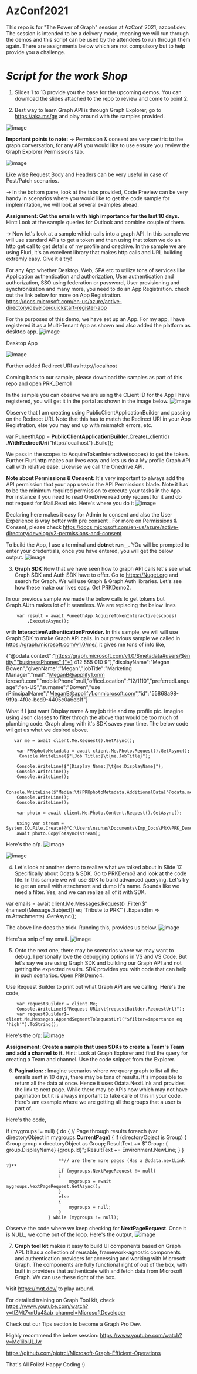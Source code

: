 # AzConf2021
This repo is for "The Power of Graph" session at AzConf 2021, azconf.dev. The session is intended to be a delivery mode, meaning we will run through the demos and this script can be used by the attendees to run through them again. There are assignments below which are not compulsory but to help provide you a challenge.

_**Script for the work Shop**_
=================================

1. Slides 1 to 13 provide you the base for the upcoming demos. You can download the slides attached to the repo to review and come to point 2.


2. Best way to learn Graph API is through Graph Explorer, go to https://aka.ms/ge and play around with the samples provided. 

![image](https://user-images.githubusercontent.com/3333558/139537626-094bc7d0-d691-4192-bc6c-ba1a76ab7d9e.png)

**Important points to note:**
-> Permission & consent are very centric to the graph conversation, for any API you would like to use ensure you review the Graph Explorer Permissions tab.

![image](https://user-images.githubusercontent.com/3333558/139537682-fd1ef951-3115-4a42-b77d-0cb4ea1256e3.png)

Like wise Request Body and Headers can be very useful in case of Post/Patch scenarios.

-> In the bottom pane, look at the tabs provided, Code Preview can be very handy in scenarios where you would like to get the code sample for implemntation, we will look at several examples ahead.

**Assignment: Get the emails with high importance for the last 10 days.**
Hint: Look at the sample queries for Outlook and combine couple of them.

-> Now let's look at a sample which calls into a graph API. In this sample we will use standard APIs to get a token and then using that token we do an http get call to get details of my profile and onedrive.
In the sample we are using Flurl, it's an excellent library that makes http calls and URL building extremly easy. Give it a try!

For any App whether Desktop, Web, SPA etc to utilize tons of services like Application authentication and authorization, User authentication and authorization, SSO using federation or password, User provisioning and synchronization and many more, you need to do an App Registration.
check out the link below for more on App Registration.
https://docs.microsoft.com/en-us/azure/active-directory/develop/quickstart-register-app

For the purposes of this demo, we have set up an App. For my app, I have registered it as a Multi-Tenant App as shown and also added the platform as desktop app.
![image](https://user-images.githubusercontent.com/3333558/139538726-f4659979-5162-454f-84a3-8bea9c4fb2c8.png)

Desktop App

![image](https://user-images.githubusercontent.com/3333558/139538779-94d393db-2b74-4ca4-aa3c-71b2893a5b35.png)

Further added Redirect URI as http://localhost

Coming back to our sample, please download the samples as part of this repo and open PRK_Demo1

In the sample you can observe we are using the CLient ID for the App I have registered, you will get it in the portal as shown in the image below.
![image](https://user-images.githubusercontent.com/3333558/139538906-6c0a032d-5aa2-48cd-b69b-086b1e37101e.png)

Observe that I am creating using PublicClientApplicationBuilder and passing on the Redirect URI. Note that this has to match the Redirect URI in your App Registration, else you may end up with mismatch errors, etc.

var PuneethApp = **PublicClientApplicationBuilder**.Create(_clientId)
            .**WithRedirectUri**("http://localhost")
            .Build();

We pass in the scopes to AcquireTokenInteractive(scopes) to get the token. Further Flurl.http makes our lives easy and lets us do a My profile Graph API call with relative ease. Likewise we call the Onedrive API.

**Note about Permissions & Consent:** It's very important to always add the API permission that your app uses in the API Permissions blade. Note it has to be the minimum required permission to execute your tasks in the App. For instance if you need to read OneDrive read only request for it and do not request for Mail.Read etc.
Here's where you do it
![image](https://user-images.githubusercontent.com/3333558/139540169-7d04b1ee-4c7a-4e80-8c0c-8e8426c495ec.png)

Declaring here makes it easy for Admin to consent and also the User Experience is way better with pre consent . For more on Permissions & Consent, please check https://docs.microsoft.com/en-us/azure/active-directory/develop/v2-permissions-and-consent

To build the App, I use a terminal and **dotnet run**__.
YOu will be prompted to enter your credentials, once you have entered, you will get the below output.
![image](https://user-images.githubusercontent.com/3333558/139539248-d1b628a1-a767-4709-88d5-df459f153bb9.png)




3. **Graph SDK**:Now that we have seen how to graph API calls let's see what Graph SDK and Auth SDK have to offer. Go to https://Nuget.org and search for Graph. We will use Graph & Graph.Auth libraries. Let's see how these make our lives easy. Get PRKDemo2.

In our previous sample we made the below calls to get tokens but Graph.AUth makes lot of it seamless. We are replacing the below lines 
        
        var result = await PuneethApp.AcquireTokenInteractive(scopes)
            .ExecuteAsync();
        
with **InteractiveAuthenticationProvider.**
In this sample, we will will use Graph SDK to make Graph API calls. In our previous sample we called in https://graph.microsoft.com/v1.0/me/, it gives me tons of info like,

{"@odata.context":"https://graph.microsoft.com/v1.0/$metadata#users/$entity","businessPhones":["+1 412 555 010
9"],"displayName":"Megan Bowen","givenName":"Megan","jobTitle":"Marketing Manager","mail":"MeganB@applify1.onm
icrosoft.com","mobilePhone":null,"officeLocation":"12/1110","preferredLanguage":"en-US","surname":"Bowen","use
rPrincipalName":"MeganB@applify1.onmicrosoft.com","id":"55868a98-9f9a-4f0e-bed9-4405c0a6eb1f"}

What if I just want Display name & my job title and my profile pic. Imagine using Json classes to filter throgh the above that would be too much of plumbing code. Graph along with it's SDK saves your time. The below code wil get us what we desired above.

       var me = await client.Me.Request().GetAsync();
            
        var PRKphotoMetadata = await client.Me.Photo.Request().GetAsync();
         Console.WriteLine($"[Job Title:]\t{me.JobTitle}");

        Console.WriteLine($"[Display Name:]\t{me.DisplayName}");
        Console.WriteLine();
        Console.WriteLine();

        Console.WriteLine($"Media:\t{PRKphotoMetadata.AdditionalData["@odata.mediaContentType"]}");
        Console.WriteLine();
        Console.WriteLine();

        var photo = await client.Me.Photo.Content.Request().GetAsync();

        using var stream = System.IO.File.Create(@"C:\Users\nsuhas\Documents\Imp_Docs\PRK\PRK_Demo2\profile.jpg");
        await photo.CopyToAsync(stream);
        
Here's the o/p.
![image](https://user-images.githubusercontent.com/3333558/139539868-ae9e473d-4791-4516-bb88-a14cb18ca188.png)

![image](https://user-images.githubusercontent.com/3333558/139539888-e44a5e7c-2429-46ed-8c4e-47c460424424.png)



4. Let's look at another demo to realize what we talked about in Slide 17. Specifically about Odata & SDK. Go to PRKDemo3 and look at the code file. In this sample we will use SDK to build advanced querying. Let's try to get an email with attachment and dump it's name. Sounds like we need a filter. Yes, and we can realize all of it with SDK.

var emails = await client.Me.Messages.Request()
            .Filter($"{nameof(Message.Subject)} eq 'Tribute to PRK'")
            .Expand(m => m.Attachments)
            .GetAsync();

The above line does the trick. Running this, provides us below.
![image](https://user-images.githubusercontent.com/3333558/139540494-13121e34-b74c-40e4-96da-f456d38fb472.png)

Here's a snip of my email.
![image](https://user-images.githubusercontent.com/3333558/139540515-0275e545-0968-431b-9860-fc60d5fbaebe.png)



5. Onto the next one, there may be scenarios where we may want to debug. I personally love the debugging options in VS and VS Code. But let's say we are using Graph SDK and building our Graph API and not getting the expected results. SDK provides you with code that can help in such scenarios. Open PRKDemo4.

Use Request Builder to print out what Graph API are we calling.
Here's the code,
 
        var requestBuilder = client.Me;
        Console.WriteLine($"Request URL:\t{requestBuilder.RequestUrl}");
        var requestBuilder1=  client.Me.Messages.AppendSegmentToRequestUrl("$filter=importance eq 'high'").ToString();

Here's the o/p:
![image](https://user-images.githubusercontent.com/3333558/139540680-fde4c3ac-2810-4882-89d5-cabac389cd75.png)

**Assignement: Create a sample that uses SDKs to create a Team's Team and add a channel to it.**
Hint: Look at Graph Explorer and find the query for creating a Team and channel. Use the code snippet from the Explorer.



6. **Pagination:** : Imagine scenarios where we query graph to list all the emails sent in 10 days, there may be tons of results. It's impossible to return all the data at once. Hence it uses Odata.NextLink and provides the link to next page. While there may be APIs now which may not have pagination but it is always important to take care of this in your code. Here's am example where we are getting all the groups that a user is part of. 

Here's the code,

  if (mygroups != null)
                {
                    do
                    {
                        // Page through results
                        foreach (var directoryObject in mygroups.**CurrentPage**)
                        {
                            if (directoryObject is Group)
                            {
                                Group group = directoryObject as Group;
                                ResultText += $"Group: { group.DisplayName} {group.Id}";
                                ResultText += Environment.NewLine;
                            }
                        }

                        **// are there more pages (Has a @odata.nextLink ?)**
                        if (mygroups.NextPageRequest != null)
                        {
                            mygroups = await mygroups.NextPageRequest.GetAsync();
                        }
                        else
                        {
                            mygroups = null;
                        }
                    } while (mygroups != null);

Observe the code where we keep checking for **NextPageRequest**. Once it is NULL, we come out of the loop.
Here's the output,
![image](https://user-images.githubusercontent.com/3333558/139542289-dadef025-d635-4a82-a635-57192b705dd0.png)



7. **Graph tool kit** makes it easy to build UI components based on Graph API. It has a collection of reusable, framework-agnostic components and authentication providers for accessing and working with Microsoft Graph. The components are fully functional right of out of the box, with built in providers that authenticate with and fetch data from Microsoft Graph. We can use these right of the box.

Visit https://mgt.dev/ to play around.

For detailed training on Graph Tool kit, check https://www.youtube.com/watch?v=tlZMt7vnUu4&ab_channel=MicrosoftDeveloper

Check out our Tips section to become a Graph Pro Dev.

Highly recommend the below session:
https://www.youtube.com/watch?v=Mc1ilblJLJw

https://github.com/piotrci/Microsoft-Graph-Efficient-Operations


That's All Folks!
Happy Coding :)
